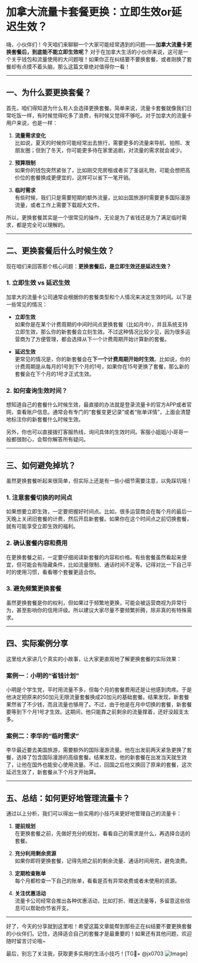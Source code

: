 # 加拿大流量卡套餐更换：立即生效or延迟生效？

嗨，小伙伴们！今天咱们来聊聊一个大家可能经常遇到的问题——**加拿大流量卡更换套餐后，到底能不能立即生效呢？** 对于在加拿大生活的小伙伴来说，这可是一个关乎钱包和流量使用的大问题哦！如果你正在纠结要不要换套餐，或者刚换了套餐却有点摸不着头脑，那么这篇文章绝对值得你一看！

---

## 一、为什么要更换套餐？

首先，咱们得知道为什么有人会选择更换套餐。简单来说，流量卡套餐就像我们日常吃饭一样，有时候觉得吃多了浪费，有时候又觉得不够吃。对于加拿大的流量卡用户来说，也是一样：

1. **流量需求变化**  
   比如说，夏天的时候你可能经常出去旅行，需要更多的流量来导航、拍照、发朋友圈；但到了冬天，你可能更多待在家里追剧，对流量的需求就会减少。

2. **预算限制**  
   如果你的钱包突然紧张了，比如刚交完房租或者买了圣诞礼物，可能会想把高价位的套餐换成更便宜的，这样可以省下一笔开销。

3. **临时需求**  
   有些时候，我们只是需要短期的额外流量，比如出国旅游时需要更多国际漫游流量，或者工作上需要下载超大文件。

所以，更换套餐其实是一个很常见的操作，无论是为了省钱还是为了满足临时需求，都是完全可以理解的。

---

## 二、更换套餐后什么时候生效？

现在咱们来回答那个核心问题：**更换套餐后，是立即生效还是延迟生效？**

### 1. 立即生效 vs 延迟生效

加拿大的流量卡公司通常会根据你的套餐类型和个人情况来决定生效时间。以下是一些常见的情况：

- **立即生效**  
  如果你是在某个计费周期的中间时间点更换套餐（比如月中），并且系统支持立即生效，那么你的新套餐会立刻生效。不过这种情况比较少见，因为很多运营商为了方便管理，都会选择从下一个计费周期开始计算新的套餐。

- **延迟生效**  
  更常见的情况是，你的新套餐会在**下一个计费周期开始时生效**。比如说，你的计费周期是从每月的1号到下个月的1号，如果你在15号更换了套餐，那么新的套餐会在下个月的1号才正式生效。

### 2. 如何查询生效时间？

想知道自己的套餐什么时候生效，最直接的办法就是登录流量卡的官方APP或者官网，查看账户信息。通常会有专门的“套餐变更记录”或者“账单详情”，上面会清楚地标注你的新套餐什么时候生效。

另外，你也可以直接拨打客服热线，询问具体的生效时间。客服小姐姐/小哥哥一般都很耐心，会帮你解答所有疑问。

---

## 三、如何避免掉坑？

虽然更换套餐听起来很简单，但实际上还是有一些小细节需要注意，以免踩坑哦！

### 1. 注意套餐切换的时间点

如果想要立即生效，一定要把握好时间点。比如，很多运营商会在每个月的最后一天晚上关闭旧套餐的计费，然后开启新套餐。如果你在这个时间点之前切换套餐，就有可能享受立即生效的福利。

### 2. 确认套餐内容和费用

在更换套餐之前，一定要仔细阅读新套餐的内容和价格。有些套餐虽然看起来便宜，但可能会有隐藏条件，比如流量限制、通话时间不足等。记得对比一下自己平时的使用习惯，看看哪个套餐更适合你。

### 3. 避免频繁更换套餐

虽然更换套餐是你的权利，但如果过于频繁地更换，可能会被运营商视为异常行为，甚至影响你的信用评级。所以建议大家尽量不要频繁折腾，除非真的有特殊需求。

---

## 四、实际案例分享

这里给大家讲几个真实的小故事，让大家更直观地了解更换套餐的实际效果：

### 案例一：小明的“省钱计划”

小明是个学生党，平时用流量不多，但每个月的套餐费用还是让他感到肉疼。于是他决定把原来的50加元无限流量套餐换成20加元的基础套餐。结果发现，新套餐果然省了不少钱，而且流量也够用了。不过，由于他是在月中切换的套餐，新套餐要等到下个月1号才生效。这期间，他只能靠之前剩余的流量撑着，还好没超支太多。

### 案例二：李华的“临时需求”

李华最近要去美国旅游，需要额外的国际漫游流量。他在出发前两天紧急更换了套餐，选择了包含国际漫游的高级套餐。结果发现，他的新套餐在出发当天就生效了，让他在国外也能安心使用流量。不过，回国之后他又换回了原来的套餐，这次延迟生效了，新套餐从下个月才开始算。

---

## 五、总结：如何更好地管理流量卡？

通过以上分析，我们可以得出一些实用的小技巧来更好地管理自己的流量卡：

1. **提前规划**  
   在更换套餐之前，先做好充分的规划，看看自己的需求是什么，再选择合适的套餐。

2. **充分利用剩余资源**  
   如果你即将更换套餐，记得先把之前的剩余流量、通话时间用完，避免浪费。

3. **定期检查账单**  
   每个月都检查一下自己的账单，看看是否有异常收费或者未使用的资源。

4. **关注优惠活动**  
   流量卡公司经常会推出各种优惠活动，比如打折、赠送流量等，多留意这些信息可以帮助你节省开支。

---

好了，今天的分享就到这里啦！希望这篇文章能帮到那些正在纠结要不要更换套餐的小伙伴们。记住，选择适合自己的套餐才是最重要的！如果还有其他问题，欢迎随时留言讨论哦~

最后，别忘了关注我，获取更多实用的生活小技巧！[TG💪+ @jx0703 ![Image](https://github.com/user-attachments/assets/dbca1d08-cadb-493c-b0ec-ad6f7a83f270)]